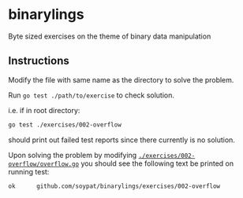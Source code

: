 # binarylings
Byte sized exercises on the theme of binary data manipulation

## Instructions
Modify the file with same name as the directory to solve the problem.

Run `go test ./path/to/exercise` to check solution.

i.e. if in root directory:

```sh
go test ./exercises/002-overflow
```
should print out failed test reports since there currently is no solution.

Upon solving the problem by modifying [`./exercises/002-overflow/overflow.go`](exercises/002-overflow/overflow.go) you should see the following text be printed on running test:

```
ok      github.com/soypat/binarylings/exercises/002-overflow
```